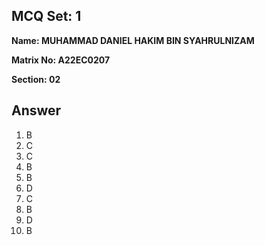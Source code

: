 ## MCQ Set: 1 

**Name: MUHAMMAD DANIEL HAKIM BIN SYAHRULNIZAM**

**Matrix No: A22EC0207**

**Section: 02**

## Answer
1. B
2. C
3. C
4. B
5. B
6. D
7. C
8. B
9. D
10. B
    

